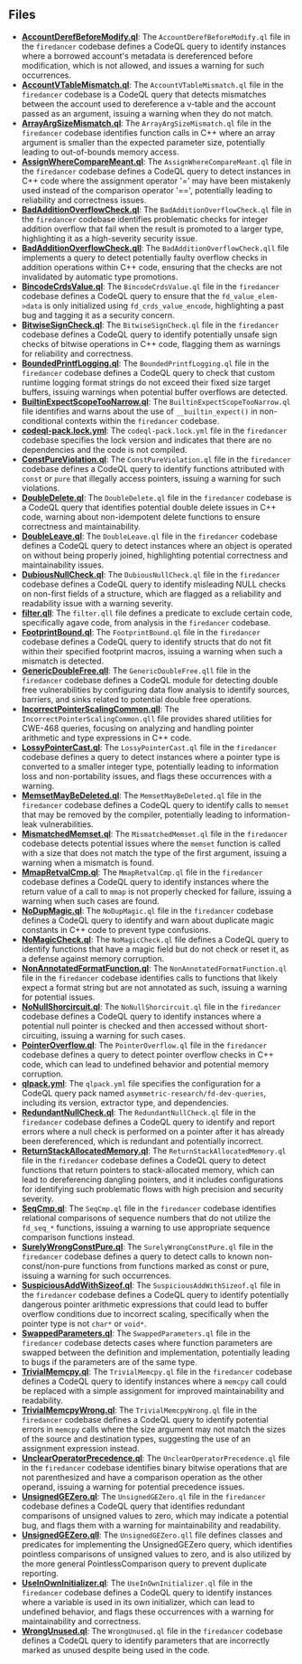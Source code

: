 
## Files
- **[AccountDerefBeforeModify.ql](nightly/AccountDerefBeforeModify.ql.driver.md)**: The `AccountDerefBeforeModify.ql` file in the `firedancer` codebase defines a CodeQL query to identify instances where a borrowed account's metadata is dereferenced before modification, which is not allowed, and issues a warning for such occurrences.
- **[AccountVTableMismatch.ql](nightly/AccountVTableMismatch.ql.driver.md)**: The `AccountVTableMismatch.ql` file in the `firedancer` codebase is a CodeQL query that detects mismatches between the account used to dereference a v-table and the account passed as an argument, issuing a warning when they do not match.
- **[ArrayArgSizeMismatch.ql](nightly/ArrayArgSizeMismatch.ql.driver.md)**: The `ArrayArgSizeMismatch.ql` file in the `firedancer` codebase identifies function calls in C++ where an array argument is smaller than the expected parameter size, potentially leading to out-of-bounds memory access.
- **[AssignWhereCompareMeant.ql](nightly/AssignWhereCompareMeant.ql.driver.md)**: The `AssignWhereCompareMeant.ql` file in the `firedancer` codebase defines a CodeQL query to detect instances in C++ code where the assignment operator '=' may have been mistakenly used instead of the comparison operator '==', potentially leading to reliability and correctness issues.
- **[BadAdditionOverflowCheck.ql](nightly/BadAdditionOverflowCheck.ql.driver.md)**: The `BadAdditionOverflowCheck.ql` file in the `firedancer` codebase identifies problematic checks for integer addition overflow that fail when the result is promoted to a larger type, highlighting it as a high-severity security issue.
- **[BadAdditionOverflowCheck.qll](nightly/BadAdditionOverflowCheck.ql.driver.mdl)**: The `BadAdditionOverflowCheck.qll` file implements a query to detect potentially faulty overflow checks in addition operations within C++ code, ensuring that the checks are not invalidated by automatic type promotions.
- **[BincodeCrdsValue.ql](nightly/BincodeCrdsValue.ql.driver.md)**: The `BincodeCrdsValue.ql` file in the `firedancer` codebase defines a CodeQL query to ensure that the `fd_value_elem->data` is only initialized using `fd_crds_value_encode`, highlighting a past bug and tagging it as a security concern.
- **[BitwiseSignCheck.ql](nightly/BitwiseSignCheck.ql.driver.md)**: The `BitwiseSignCheck.ql` file in the `firedancer` codebase defines a CodeQL query to identify potentially unsafe sign checks of bitwise operations in C++ code, flagging them as warnings for reliability and correctness.
- **[BoundedPrintfLogging.ql](nightly/BoundedPrintfLogging.ql.driver.md)**: The `BoundedPrintfLogging.ql` file in the `firedancer` codebase defines a CodeQL query to check that custom runtime logging format strings do not exceed their fixed size target buffers, issuing warnings when potential buffer overflows are detected.
- **[BuiltinExpectScopeTooNarrow.ql](nightly/BuiltinExpectScopeTooNarrow.ql.driver.md)**: The `BuiltinExpectScopeTooNarrow.ql` file identifies and warns about the use of `__builtin_expect()` in non-conditional contexts within the `firedancer` codebase.
- **[codeql-pack.lock.yml](nightly/codeql-pack.lock.yml.driver.md)**: The `codeql-pack.lock.yml` file in the `firedancer` codebase specifies the lock version and indicates that there are no dependencies and the code is not compiled.
- **[ConstPureViolation.ql](nightly/ConstPureViolation.ql.driver.md)**: The `ConstPureViolation.ql` file in the `firedancer` codebase defines a CodeQL query to identify functions attributed with `const` or `pure` that illegally access pointers, issuing a warning for such violations.
- **[DoubleDelete.ql](nightly/DoubleDelete.ql.driver.md)**: The `DoubleDelete.ql` file in the `firedancer` codebase is a CodeQL query that identifies potential double delete issues in C++ code, warning about non-idempotent delete functions to ensure correctness and maintainability.
- **[DoubleLeave.ql](nightly/DoubleLeave.ql.driver.md)**: The `DoubleLeave.ql` file in the `firedancer` codebase defines a CodeQL query to detect instances where an object is operated on without being properly joined, highlighting potential correctness and maintainability issues.
- **[DubiousNullCheck.ql](nightly/DubiousNullCheck.ql.driver.md)**: The `DubiousNullCheck.ql` file in the `firedancer` codebase defines a CodeQL query to identify misleading NULL checks on non-first fields of a structure, which are flagged as a reliability and readability issue with a warning severity.
- **[filter.qll](nightly/filter.qll.driver.md)**: The `filter.qll` file defines a predicate to exclude certain code, specifically agave code, from analysis in the `firedancer` codebase.
- **[FootprintBound.ql](nightly/FootprintBound.ql.driver.md)**: The `FootprintBound.ql` file in the `firedancer` codebase defines a CodeQL query to identify structs that do not fit within their specified footprint macros, issuing a warning when such a mismatch is detected.
- **[GenericDoubleFree.qll](nightly/GenericDoubleFree.qll.driver.md)**: The `GenericDoubleFree.qll` file in the `firedancer` codebase defines a CodeQL module for detecting double free vulnerabilities by configuring data flow analysis to identify sources, barriers, and sinks related to potential double free operations.
- **[IncorrectPointerScalingCommon.qll](nightly/IncorrectPointerScalingCommon.qll.driver.md)**: The `IncorrectPointerScalingCommon.qll` file provides shared utilities for CWE-468 queries, focusing on analyzing and handling pointer arithmetic and type expressions in C++ code.
- **[LossyPointerCast.ql](nightly/LossyPointerCast.ql.driver.md)**: The `LossyPointerCast.ql` file in the `firedancer` codebase defines a query to detect instances where a pointer type is converted to a smaller integer type, potentially leading to information loss and non-portability issues, and flags these occurrences with a warning.
- **[MemsetMayBeDeleted.ql](nightly/MemsetMayBeDeleted.ql.driver.md)**: The `MemsetMayBeDeleted.ql` file in the `firedancer` codebase defines a CodeQL query to identify calls to `memset` that may be removed by the compiler, potentially leading to information-leak vulnerabilities.
- **[MismatchedMemset.ql](nightly/MismatchedMemset.ql.driver.md)**: The `MismatchedMemset.ql` file in the `firedancer` codebase detects potential issues where the `memset` function is called with a size that does not match the type of the first argument, issuing a warning when a mismatch is found.
- **[MmapRetvalCmp.ql](nightly/MmapRetvalCmp.ql.driver.md)**: The `MmapRetvalCmp.ql` file in the `firedancer` codebase defines a CodeQL query to identify instances where the return value of a call to `mmap` is not properly checked for failure, issuing a warning when such cases are found.
- **[NoDupMagic.ql](nightly/NoDupMagic.ql.driver.md)**: The `NoDupMagic.ql` file in the `firedancer` codebase defines a CodeQL query to identify and warn about duplicate magic constants in C++ code to prevent type confusions.
- **[NoMagicCheck.ql](nightly/NoMagicCheck.ql.driver.md)**: The `NoMagicCheck.ql` file defines a CodeQL query to identify functions that have a magic field but do not check or reset it, as a defense against memory corruption.
- **[NonAnnotatedFormatFunction.ql](nightly/NonAnnotatedFormatFunction.ql.driver.md)**: The `NonAnnotatedFormatFunction.ql` file in the `firedancer` codebase identifies calls to functions that likely expect a format string but are not annotated as such, issuing a warning for potential issues.
- **[NoNullShorcircuit.ql](nightly/NoNullShorcircuit.ql.driver.md)**: The `NoNullShorcircuit.ql` file in the `firedancer` codebase defines a CodeQL query to identify instances where a potential null pointer is checked and then accessed without short-circuiting, issuing a warning for such cases.
- **[PointerOverflow.ql](nightly/PointerOverflow.ql.driver.md)**: The `PointerOverflow.ql` file in the `firedancer` codebase defines a query to detect pointer overflow checks in C++ code, which can lead to undefined behavior and potential memory corruption.
- **[qlpack.yml](nightly/qlpack.yml.driver.md)**: The `qlpack.yml` file specifies the configuration for a CodeQL query pack named `asymmetric-research/fd-dev-queries`, including its version, extractor type, and dependencies.
- **[RedundantNullCheck.ql](nightly/RedundantNullCheck.ql.driver.md)**: The `RedundantNullCheck.ql` file in the `firedancer` codebase defines a CodeQL query to identify and report errors where a null check is performed on a pointer after it has already been dereferenced, which is redundant and potentially incorrect.
- **[ReturnStackAllocatedMemory.ql](nightly/ReturnStackAllocatedMemory.ql.driver.md)**: The `ReturnStackAllocatedMemory.ql` file in the `firedancer` codebase defines a CodeQL query to detect functions that return pointers to stack-allocated memory, which can lead to dereferencing dangling pointers, and it includes configurations for identifying such problematic flows with high precision and security severity.
- **[SeqCmp.ql](nightly/SeqCmp.ql.driver.md)**: The `SeqCmp.ql` file in the `firedancer` codebase identifies relational comparisons of sequence numbers that do not utilize the `fd_seq_*` functions, issuing a warning to use appropriate sequence comparison functions instead.
- **[SurelyWrongConstPure.ql](nightly/SurelyWrongConstPure.ql.driver.md)**: The `SurelyWrongConstPure.ql` file in the `firedancer` codebase defines a query to detect calls to known non-const/non-pure functions from functions marked as const or pure, issuing a warning for such occurrences.
- **[SuspiciousAddWithSizeof.ql](nightly/SuspiciousAddWithSizeof.ql.driver.md)**: The `SuspiciousAddWithSizeof.ql` file in the `firedancer` codebase defines a CodeQL query to identify potentially dangerous pointer arithmetic expressions that could lead to buffer overflow conditions due to incorrect scaling, specifically when the pointer type is not `char*` or `void*`.
- **[SwappedParameters.ql](nightly/SwappedParameters.ql.driver.md)**: The `SwappedParameters.ql` file in the `firedancer` codebase detects cases where function parameters are swapped between the definition and implementation, potentially leading to bugs if the parameters are of the same type.
- **[TrivialMemcpy.ql](nightly/TrivialMemcpy.ql.driver.md)**: The `TrivialMemcpy.ql` file in the `firedancer` codebase defines a CodeQL query to identify instances where a `memcpy` call could be replaced with a simple assignment for improved maintainability and readability.
- **[TrivialMemcpyWrong.ql](nightly/TrivialMemcpyWrong.ql.driver.md)**: The `TrivialMemcpyWrong.ql` file in the `firedancer` codebase defines a CodeQL query to identify potential errors in `memcpy` calls where the size argument may not match the sizes of the source and destination types, suggesting the use of an assignment expression instead.
- **[UnclearOperatorPrecedence.ql](nightly/UnclearOperatorPrecedence.ql.driver.md)**: The `UnclearOperatorPrecedence.ql` file in the `firedancer` codebase identifies binary bitwise operations that are not parenthesized and have a comparison operation as the other operand, issuing a warning for potential precedence issues.
- **[UnsignedGEZero.ql](nightly/UnsignedGEZero.ql.driver.md)**: The `UnsignedGEZero.ql` file in the `firedancer` codebase defines a CodeQL query that identifies redundant comparisons of unsigned values to zero, which may indicate a potential bug, and flags them with a warning for maintainability and readability.
- **[UnsignedGEZero.qll](nightly/UnsignedGEZero.ql.driver.mdl)**: The `UnsignedGEZero.qll` file defines classes and predicates for implementing the UnsignedGEZero query, which identifies pointless comparisons of unsigned values to zero, and is also utilized by the more general PointlessComparison query to prevent duplicate reporting.
- **[UseInOwnInitializer.ql](nightly/UseInOwnInitializer.ql.driver.md)**: The `UseInOwnInitializer.ql` file in the `firedancer` codebase defines a CodeQL query to identify instances where a variable is used in its own initializer, which can lead to undefined behavior, and flags these occurrences with a warning for maintainability and correctness.
- **[WrongUnused.ql](nightly/WrongUnused.ql.driver.md)**: The `WrongUnused.ql` file in the `firedancer` codebase defines a CodeQL query to identify parameters that are incorrectly marked as unused despite being used in the code.

